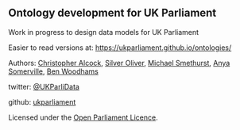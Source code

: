 Ontology development for UK Parliament
--------------------------------------

Work in progress to design data models for UK Parliament

Easier to read versions at: https://ukparliament.github.io/ontologies/

Authors: [Christopher Alcock](https://twitter.com/chrisalcockdev), [Silver Oliver](https://twitter.com/silveroliver), [Michael Smethurst](https://twitter.com/fantasticlife), [Anya Somerville](https://twitter.com/bitten_), [Ben Woodhams](https://twitter.com/benwoodhams)

twitter: [@UKParliData](https://twitter.com/ukparlidata)

github: [ukparliament](https://github.com/ukparliament)





Licensed under the [Open Parliament Licence](http://www.parliament.uk/site-information/copyright/open-parliament-licence/).
